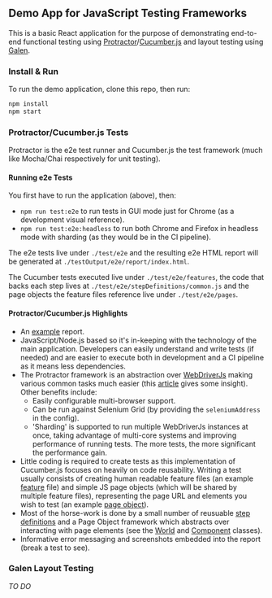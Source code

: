## Demo App for JavaScript Testing Frameworks
This is a basic React application for the purpose of demonstrating end-to-end functional testing using [Protractor](http://www.protractortest.org/#/)/[Cucumber.js](https://github.com/cucumber/cucumber-js) and layout testing using [Galen](http://galenframework.com/).

### Install & Run
To run the demo application, clone this repo, then run:
```bash
npm install
npm start
```

### Protractor/Cucumber.js Tests
Protractor is the e2e test runner and Cucumber.js the test framework (much like Mocha/Chai respectively for unit testing).

#### Running e2e Tests
You first have to run the application (above), then:
* `npm run test:e2e` to run tests in GUI mode just for Chrome (as a development visual reference).
* `npm run test:e2e:headless` to run both Chrome and Firefox in headless mode with sharding (as they would be in the CI pipeline).

The e2e tests live under `./test/e2e` and the resulting e2e HTML report will be generated at `./testOutput/e2e/report/index.html`.

The Cucumber tests executed live under `./test/e2e/features`, the code that backs each step lives at `./test/e2e/stepDefinitions/common.js` and the page objects the feature files reference live under `./test/e2e/pages`.

#### Protractor/Cucumber.js Highlights
* An [example](http://protractor.s3-website-eu-west-1.amazonaws.com/) report.
* JavaScript/Node.js based so it's in-keeping with the technology of the main application. Developers can easily understand and write tests (if needed) and are easier to execute both in development and a CI pipeline as it means less dependencies.
* The Protractor framework is an abstraction over [WebDriverJs](https://github.com/SeleniumHQ/selenium/wiki/WebDriverJs) making various common tasks much easier (this [article](http://testautomation.applitools.com/post/94994807787/protractor-vs-selenium-which-is-easier) gives some insight). Other benefits include:
  * Easily configurable multi-browser support.
  * Can be run against Selenium Grid (by providing the `seleniumAddress` in the config).
  * 'Sharding' is supported to run multiple WebDriverJs instances at once, taking advantage of multi-core systems and improving performance of running tests. The more tests, the more significant the performance gain.
* Little coding is required to create tests as this implementation of Cucumber.js focuses on heavily on code reusability. Writing a test usually consists of creating human readable feature files (an example [feature](https://github.com/operation-orange/js-testing-frameworks-demo/blob/master/test/e2e/features/default/contactPage/contactForm.feature) file) and simple JS page objects (which will be shared by multiple feature files), representing the page URL and elements you wish to test (an example [page object](https://github.com/operation-orange/js-testing-frameworks-demo/blob/master/test/e2e/pages/default/Contact.js)).
* Most of the horse-work is done by a small number of reusuable [step definitions](https://github.com/operation-orange/js-testing-frameworks-demo/blob/master/test/e2e/stepDefinitions/common.js) and a Page Object framework which abstracts over interacting with page elements (see the [World](https://github.com/operation-orange/js-testing-frameworks-demo/blob/master/test/e2e/support/world.js) and [Component](https://github.com/operation-orange/js-testing-frameworks-demo/blob/master/test/e2e/Component.js) classes).
* Informative error messaging and screenshots embedded into the report (break a test to see).

### Galen Layout Testing
_TO DO_

